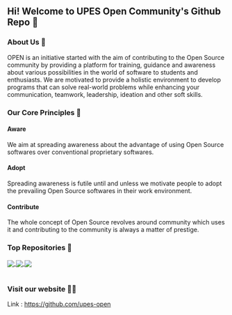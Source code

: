 ## Hi! Welcome to UPES Open Community's Github Repo 👋

### About Us :green_heart:
OPEN is an initiative started with the aim of contributing to the Open Source community by providing a platform for training, guidance and awareness about various possibilities in the world of software to students and enthusiasts. We are motivated to provide a holistic environment to develop programs that can solve real-world problems while enhancing your communication, teamwork, leadership, ideation and other soft skills.

### Our Core Principles :rocket:
#### Aware 
We aim at spreading awareness about the advantage of using Open Source softwares over conventional proprietary softwares.

#### Adopt
Spreading awareness is futile until and unless we motivate people to adopt the prevailing Open Source softwares in their work environment.

#### Contribute
The whole concept of Open Source revolves around community which uses it and contributing to the community is always a matter of prestige.


### Top Repositories :star2:


<a href="https://github.com/upes-open/Auto-Infirmary">
  <img align="center" src="https://github-readme-stats.vercel.app/api/pin/?username=upes-open&repo=Auto-Infirmary&theme=buefy" />
</a>
<a href="https://github.com/upes-open/OSC-Medical-Analysis-Application-Using-ML">
  <img align="center" src="https://github-readme-stats.vercel.app/api/pin/?username=upes-open&repo=OSC-Medical-Analysis-Application-Using-ML&theme=buefy" />
</a>
<a href="https://github.com/upes-open/Open-Registrations-System">
  <img align="center" src="https://github-readme-stats.vercel.app/api/pin/?username=upes-open&repo=Open-Registrations-System&theme=buefy" />
</a>

<br />
<br />

### Visit our website :man_technologist:
Link : https://github.com/upes-open


